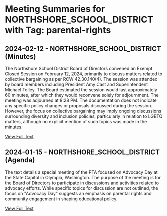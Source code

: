 # Meeting Summaries for NORTHSHORE_SCHOOL_DISTRICT with Tag: parental-rights

## 2024-02-12 - NORTHSHORE_SCHOOL_DISTRICT (Minutes)

The Northshore School District Board of Directors convened an Exempt Closed Session on February 12, 2024, primarily to discuss matters related to collective bargaining as per RCW 42.30.140(4). The session was attended by board members including President Amy Cast and Superintendent Michael Tolley. The Board estimated the session would last approximately 60 minutes, after which they would reconvene solely for adjournment. The meeting was adjourned at 8:28 PM. The documentation does not indicate any specific policy changes or proposals discussed during the session. However, the focus on collective bargaining may imply ongoing discussions surrounding diversity and inclusion policies, particularly in relation to LGBTQ matters, although no explicit mention of such topics was made in the minutes.

[View Full Text](https://raw.githubusercontent.com/VoronoiPerspectives/WashingtonStateSchoolBoardExplorer/refs/heads/main/data/countries/usa/states/wa/counties/king/school_boards/northshore_school_district/2024/2024-02-12-minutes.txt)

## 2024-01-15 - NORTHSHORE_SCHOOL_DISTRICT (Agenda)

The text details a special meeting of the PTA focused on Advocacy Day at the State Capitol in Olympia, Washington.  The purpose of the meeting is for the Board of Directors to participate in discussions and activities related to advocacy efforts. While specific topics for discussion are not outlined, the focus on "Advocacy Day" suggests an emphasis on parental rights and community engagement in shaping educational policy.

[View Full Text](https://raw.githubusercontent.com/VoronoiPerspectives/WashingtonStateSchoolBoardExplorer/refs/heads/main/data/countries/usa/states/wa/counties/king/school_boards/northshore_school_district/2024/2024-01-15-agenda.txt)

